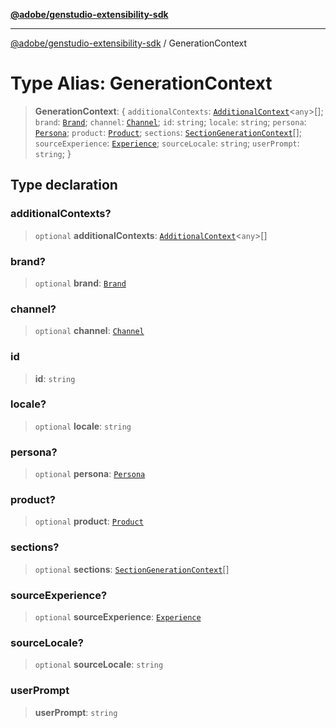[**@adobe/genstudio-extensibility-sdk**](../README.md)

***

[@adobe/genstudio-extensibility-sdk](../globals.md) / GenerationContext

# Type Alias: GenerationContext

> **GenerationContext**: \{ `additionalContexts`: [`AdditionalContext`](AdditionalContext.md)\<`any`\>[]; `brand`: [`Brand`](Brand.md); `channel`: [`Channel`](Channel.md); `id`: `string`; `locale`: `string`; `persona`: [`Persona`](Persona.md); `product`: [`Product`](Product.md); `sections`: [`SectionGenerationContext`](SectionGenerationContext.md)[]; `sourceExperience`: [`Experience`](../interfaces/Experience.md); `sourceLocale`: `string`; `userPrompt`: `string`; \}

## Type declaration

### additionalContexts?

> `optional` **additionalContexts**: [`AdditionalContext`](AdditionalContext.md)\<`any`\>[]

### brand?

> `optional` **brand**: [`Brand`](Brand.md)

### channel?

> `optional` **channel**: [`Channel`](Channel.md)

### id

> **id**: `string`

### locale?

> `optional` **locale**: `string`

### persona?

> `optional` **persona**: [`Persona`](Persona.md)

### product?

> `optional` **product**: [`Product`](Product.md)

### sections?

> `optional` **sections**: [`SectionGenerationContext`](SectionGenerationContext.md)[]

### sourceExperience?

> `optional` **sourceExperience**: [`Experience`](../interfaces/Experience.md)

### sourceLocale?

> `optional` **sourceLocale**: `string`

### userPrompt

> **userPrompt**: `string`

